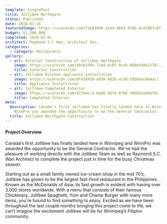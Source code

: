 ```yaml
---
template: SinglePost
title: Jollibee Northgate
status: Published
date: 2018-01-16
featuredImage: https://ucarecdn.com/fa563d5b-2a5d-4854-978b-dcd1867c8ff4/-/crop/2309x1453/0,279/-/preview/
budget: $1,200,000
completed: 2016-02-01
architect: Raymond S.C Wan, Architect Inc.
categories:
  - category: Restaurants
gallery:
  - alt: Exterior Construction of Jollibee Northgate
    image: https://ucarecdn.com/40c63f6b-71dd-4c6f-9ce9-089e549e1278/-/preview/-/enhance/37/
    title: Exterior Construction
  - alt: Jollibee Kitchen appliance installation
    image: https://ucarecdn.com/9f43d428-e938-402b-ac50-2938aec0e4ac/
    title: Appliance Installation
  - alt: Jollibee Completed Interior
    image: https://ucarecdn.com/87258cc3-beb6-4d74-87b8-78d82bad64f6/
    title: Completed Interior
meta:
  description: Canada’s first Jollibee has finally landed here in Winnipeg and
    WinnPro was awarded the opportunity to be the General Contractor.
  title: Jollibee Northgate Construction
---
```

#### Project Overview

Canada’s first Jollibee has finally landed here in Winnipeg and WinnPro was awarded the opportunity to be the General Contractor. We’ve had the pleasure of working directly with the Jollibee Team as well as Raymond S.C. Wan Architect to complete the project just in time for the busy Christmas season.

Starting out as a small family owned ice-cream shop in the mid 70’s, Jollibee has grown to be the largest fast-food restaurant in the Philippines. Known as the McDonalds of Asia; its fast growth is evident with having over 3,000 stores worldwide. With a menu that consists of their famous Chickenjoy, Jollibee Spaghetti, Yum and Champ Burger with many more items, you’re bound to find something to enjoy. Excited as we have been throughout the last couple months bringing this project come to life, we can’t imagine the excitement Jollibee will be for Winnipeg’s Filipino community.